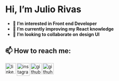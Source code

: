 # Hi, I’m Julio Rivas
- 👀 **I’m interested in Front end Developer**
- 🌱 **I’m currently improving my React knowledge**
- 💞️ **I’m looking to collaborate on design UI**


## 📫 How to reach me:


<a href="https://www.linkedin.com/in/julio-rivas-frontend" target="_blank">
  <img align="left" width="33" height="33" title="linkedin" src="https://raw.githubusercontent.com/rahuldkjain/github-profile-readme-generator/master/src/images/icons/Social/linked-in-alt.svg"/>
</a>
<a href="https://github.com/Juliorivasz](https://www.instagram.com/julio_rivas17" target="_blank">
  <img align="left" width="40" heigth="40" title="instagram" src="https://w7.pngwing.com/pngs/750/461/png-transparent-instagram-application-logo-logo-computer-icons-instagram-miscellaneous-text-trademark-thumbnail.png"/>
</a>
<a href="https://github.com/Juliorivasz](https://www.facebook.com/juliorivasz" target="_blank">
  <img align="left" width="35" heigth="35" title="github" src="https://encrypted-tbn0.gstatic.com/images?q=tbn:ANd9GcSHe2GslsjaoJquxKTu31ASib1vee0EfYQYwMc1L0-MXa3X57L6P4snY1TvBNRecl_qW1I&usqp=CAU"/>
</a>
<a href="https://github.com/Juliorivasz" target="_blank">
  <img align="left" width="35" heigth="35" title="githuh" src="https://assets.ifttt.com/images/channels/2107379463/icons/monochrome_large.png"/>
</a>


<!---
Juliorivasz/Juliorivasz is a ✨ special ✨ repository because its `README.md` (this file) appears on your GitHub profile.
You can click the Preview link to take a look at your changes.
--->
